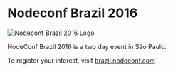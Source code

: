 # Nodeconf Brazil 2016

![Nodeconf Brazil 2016 Logo](http://brazil.nodeconf.com/img/nodeConfBr-logo.png)

NodeConf Brazil 2016 is a two day event in São Paulo.

To register your interest, visit [brazil.nodeconf.com](http://brazil.nodeconf.com)

